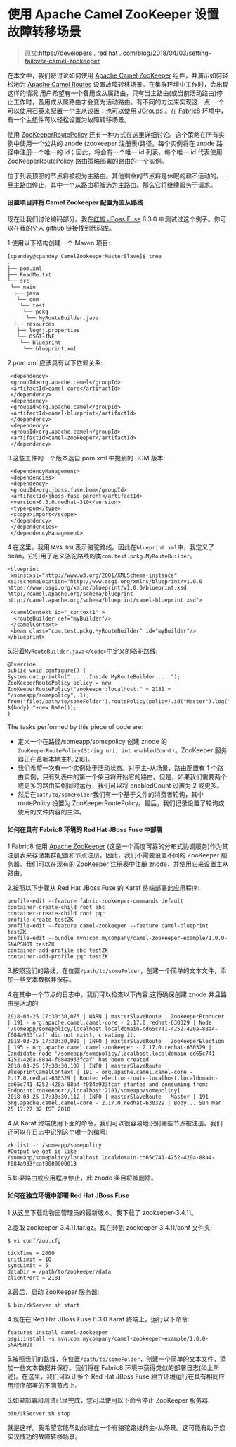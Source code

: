# 使用 Apache Camel ZooKeeper 设置故障转移场景

> 原文:[https://developers . red hat . com/blog/2018/04/03/setting-failover-camel-zookeeper](https://developers.redhat.com/blog/2018/04/03/setting-failover-camel-zookeeper)

在本文中，我们将讨论如何使用 [Apache Camel ZooKeeper](http://camel.apache.org/zookeeper.html) 组件，并演示如何轻松地为 [Apache Camel Routes](http://camel.apache.org/routes.html) 设置故障转移场景。在集群环境中工作时，会出现这样的情况:用户希望有一个备用或从属路由，只有当主路由(或当前活动路由)停止工作时，备用或从属路由才会变为活动路由。有不同的方法来实现这一点:一个可以使用[石英](http://camel.apache.org/quartz.html)来配置一个主从设置；[也可以使用 JGroups](http://camel.apache.org/jgroups.html) 。在 [Fabric8](https://fabric8.io/gitbook/overview.html) 环境中，有一个主组件可以轻松设置为故障转移场景。

使用 [ZooKeeperRoutePolicy](https://github.com/apache/camel/blob/master/components/camel-zookeeper/src/main/java/org/apache/camel/component/zookeeper/policy/ZooKeeperRoutePolicy.java) 还有一种方式在这里详细讨论。这个策略在所有实例中使用一个公共的 znode (zookeeper 注册表)路径。每个实例将在 znode 路径中注册一个唯一的 id；因此，将会有一个唯一 id 列表。每个唯一 id 代表使用 ZooKeeperRoutePolicy 路由策略部署的路由的一个实例。

位于列表顶部的节点将被视为主路由。其他剩余的节点将是休眠的和不活动的。一旦主路由停止，其中一个从路由将被选为主路由。那么它将继续服务于请求。

#### **设置项目并将 Camel Zookeeper 配置为主从路线**

现在让我们讨论编码部分。我在[红帽 JBoss Fuse](https://developers.redhat.com/products/fuse/overview/) 6.3.0 中测试过这个例子。你可以在我的[个人 github 链接](https://github.com/1984shekhar/fuse-examples-6.3/tree/master/CamelZookeeperMasterSlave)找到代码库。

1.使用以下结构创建一个 Maven 项目:

```
[cpandey@cpandey CamelZookeeperMasterSlave]$ tree
.
├── pom.xml
├── ReadMe.txt
└── src
 └── main
  ├── java
   └── com
    └── test
     └── pckg
      └── MyRouteBuilder.java
  └── resources
   ├── log4j.properties
   └── OSGI-INF
    └── blueprint
     └── blueprint.xml
```

2.pom.xml 应该具有以下依赖关系:

```
 <dependency>
 <groupId>org.apache.camel</groupId>
 <artifactId>camel-core</artifactId>
 </dependency>
 <dependency>
 <groupId>org.apache.camel</groupId>
 <artifactId>camel-blueprint</artifactId>
 </dependency>
 <dependency>
 <groupId>org.apache.camel</groupId>
 <artifactId>camel-zookeeper</artifactId>
 </dependency>
```

3.这些工件的一个版本选自 pom.xml 中提到的 BOM 版本:

```
 <dependencyManagement>
 <dependencies>
 <dependency>
 <groupId>org.jboss.fuse.bom</groupId>
 <artifactId>jboss-fuse-parent</artifactId>
 <version>6.3.0.redhat-310</version>
 <type>pom</type>
 <scope>import</scope>
 </dependency>
 </dependencies>
 </dependencyManagement>
```

4.在这里，我用`JAVA DSL`表示骆驼路线。因此在`blueprint.xml`中，我定义了 bean，它引用了定义骆驼路线的类`com.test.pckg.MyRouteBuilder`。

```
<blueprint 
 xmlns:xsi="http://www.w3.org/2001/XMLSchema-instance" xsi:schemaLocation="http://www.osgi.org/xmlns/blueprint/v1.0.0 https://www.osgi.org/xmlns/blueprint/v1.0.0/blueprint.xsd http://camel.apache.org/schema/blueprint http://camel.apache.org/schema/blueprint/camel-blueprint.xsd">

 <camelContext id="_context1" >
  <routeBuilder ref="myBuilder"/>
 </camelContext>
 <bean class="com.test.pckg.MyRouteBuilder" id="myBuilder"/>
</blueprint>

```

5.沿着`MyRouteBuilder.java</code>`中定义的骆驼路线:

```
@Override
public void configure() {
System.out.println("......Inside MyRouteBuilder.....");
ZooKeeperRoutePolicy policy = new ZooKeeperRoutePolicy("zookeeper:localhost:" + 2181 + "/someapp/somepolicy", 1);
from("file:/path/to/someFolder").routePolicy(policy).id("Master").log("Body... ${body} "+new Date());
}
```

The tasks performed by this piece of code are:

*   定义一个在路径/someapp/somepolicy 创建 znode 的`ZooKeeperRoutePolicy(String uri, int enabledCount)`。ZooKeeper 服务器正在监听本地主机:2181。
*   我们希望一次有一个实例处于活动状态。对于主-从场景，路由配置有 1 个路由实例，只有列表中的第一个条目将开始它的路由。但是，如果我们需要两个或更多的路由实例同时运行，我们可以将 enabledCount 设置为 2 或更多。
*   然后在`path/to/someFolder`我们有一个基于文件的消费者轮询，其中 routePolicy 设置为 ZooKeeperRoutePolicy。最后，我们记录设置了轮询或使用的文件内容的主体。

#### **如何在具有 Fabric8 环境的 Red Hat JBoss Fuse 中部署**

1.Fabric8 使用 [Apache ZooKeeper](http://zookeeper.apache.org/) (这是一个高度可靠的分布式协调服务)作为其注册表来存储集群配置和节点注册。因此，我们不需要设置不同的 ZooKeeper 服务器。我们可以在现有的 ZooKeeper 注册表中注册 znode，并使用它来设置主从路由。

2.按照以下步骤从 Red Hat JBoss Fuse 的 Karaf 终端部署此应用程序:

```
profile-edit --feature fabric-zookeeper-commands default
container-create-child root abc
container-create-child root pqr 
profile-create testZK
profile-edit --feature camel-zookeeper --feature camel-blueprint testZK
profile-edit --bundle mvn:com.mycompany/camel-zookeeper-example/1.0.0-SNAPSHOT testZK
container-add-profile abc testZK
container-add-profile pqr testZK
```

3.按照我们的路线，在位置`/path/to/someFolder`，创建一个简单的文本文件，添加一些文本数据并保存。

4.在其中一个节点的日志中，我们可以检查以下内容:这将确保创建 znode 并且路由是活动的:

```
2018-03-25 17:30:30,075 | WARN | masterSlaveRoute | ZookeeperProducer | 191 - org.apache.camel.camel-core - 2.17.0.redhat-630329 | Node '/someapp/somepolicy/localhost.localdomain-cd65c741-4252-420a-88a4-f084a933fcaf' did not exist, creating it.
2018-03-25 17:30:30,080 | INFO | masterSlaveRoute | ZooKeeperElection | 195 - org.apache.camel.camel-zookeeper - 2.17.0.redhat-630329 | Candidate node '/someapp/somepolicy/localhost.localdomain-cd65c741-4252-420a-88a4-f084a933fcaf' has been created
2018-03-25 17:30:30,107 | INFO | masterSlaveRoute | BlueprintCamelContext | 191 - org.apache.camel.camel-core - 2.17.0.redhat-630329 | Route: election-route-localhost.localdomain-cd65c741-4252-420a-88a4-f084a933fcaf started and consuming from: Endpoint[zookeeper://localhost:2181/someapp/somepolicy]
2018-03-25 17:30:30,112 | INFO | masterSlaveRoute | Master | 191 - org.apache.camel.camel-core - 2.17.0.redhat-630329 | Body... Sun Mar 25 17:27:32 IST 2018
```

4.从 Karaf 终端使用下面的命令，我们可以很容易地识别哪些节点被注册。我们还可以在日志中识别这个唯一的编号:

```
zk:list -r /someapp/somepolicy
#Output we get is like
/someapp/somepolicy/localhost.localdomain-cd65c741-4252-420a-88a4-f084a933fcaf0000000013
```

5.如果路由或应用程序停止，此 znode 条目将被删除。

#### **如何在独立环境中部署 Red Hat JBoss Fuse**

1.从这里下载动物园管理员的最新版本。我下载了 zookeeper-3.4.11。

2.提取 zookeeper-3.4.11.tar.gz。现在转到 zookeeper-3.4.11/conf 文件夹:

```
$ vi conf/zoo.cfg

tickTime = 2000
initLimit = 10
syncLimit = 5
dataDir = /path/to/zookeeper/data
clientPort = 2181
```

3.最后，启动 ZooKeeper 服务器:

```
$ bin/zkServer.sh start
```

4.现在在 Red Hat JBoss Fuse 6.3.0 Karaf 终端上，运行以下命令:

```
features:install camel-zookeeper
osgi:install -s mvn:com.mycompany/camel-zookeeper-example/1.0.0-SNAPSHOT
```

5.按照我们的路线，在位置`/path/to/someFolder`，创建一个简单的文本文件，添加一些文本数据并保存。我们将在 Fabric8 环境中获得类似的部署日志(如上所述)。在这里，我们可以让多个 Red Hat JBoss Fuse 独立环境运行在具有相同应用程序部署的不同节点上。

6.如果部署和测试已经完成，您可以使用以下命令停止 ZooKeeper 服务器:

```
bin/zkServer.sh stop
```

就是这样。我希望它能帮助你建立一个有骆驼路线的主-从场景。这可能有助于您实现成功的故障转移场景。